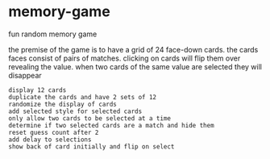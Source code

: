 # memory-game
fun random memory game


the premise of the game is to have a grid of 24 face-down cards. the cards faces consist
of pairs of matches. clicking on cards will flip them over revealing the value. when two cards
of the same value are selected they will disappear

    display 12 cards
    duplicate the cards and have 2 sets of 12
    randomize the display of cards
    add selected style for selected cards
    only allow two cards to be selected at a time
    determine if two selected cards are a match and hide them
    reset guess count after 2
    add delay to selections
    show back of card initially and flip on select

